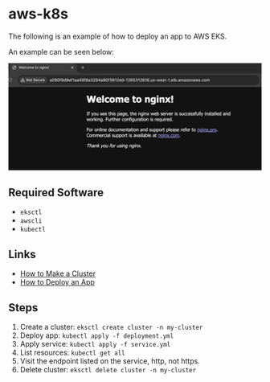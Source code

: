 # aws-k8s

The following is an example of how to deploy an app to AWS EKS.

An example can be seen below:

![example](./example.png)

## Required Software

- `eksctl`
- `awscli`
- `kubectl`

## Links

- [How to Make a Cluster](https://docs.aws.amazon.com/eks/latest/userguide/getting-started-eksctl.html)
- [How to Deploy an App](https://docs.aws.amazon.com/eks/latest/userguide/sample-deployment.html)

## Steps

1. Create a cluster: `eksctl create cluster -n my-cluster`
2. Deploy app: `kubectl apply -f deployment.yml`
3. Apply service: `kubectl apply -f service.yml`
4. List resources: `kubectl get all`
5. Visit the endpoint listed on the service, http, not https.
6. Delete cluster: `eksctl delete cluster -n my-cluster`
